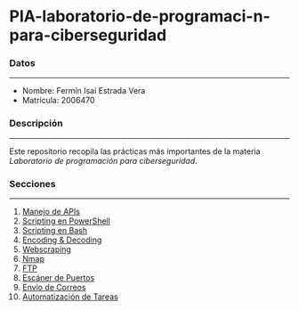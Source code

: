 # PIA-laboratorio-de-programaci-n-para-ciberseguridad
### Datos
_______
- Nombre: Fermín Isaí Estrada Vera
- Matrícula: 2006470

### Descripción
_______
Este repositorio recopila las prácticas más importantes de la materia *Laboratorio de programación para ciberseguridad*.

### Secciones
_______
1. [Manejo de APIs](https://github.com/paul4267419x/PIA-Laboratorio-Programacion/tree/main/Manejo%20de%20APIs)
2. [Scripting en PowerShell](https://github.com/paul4267419x/PIA-Laboratorio-Programacion/tree/main/Scripting%20en%20Powershell)
3. [Scripting en Bash](https://github.com/paul4267419x/PIA-Laboratorio-Programacion/tree/main/Scripting%20en%20Bash)
4. [Encoding & Decoding](https://github.com/paul4267419x/PIA-Laboratorio-Programacion/tree/main/Encoding%20%26%20Decoding)
5. [Webscraping](https://github.com/paul4267419x/PIA-Laboratorio-Programacion/tree/main/Webscraping)
6. [Nmap](https://github.com/paul4267419x/PIA-Laboratorio-Programacion/tree/main/Nmap)
7. [FTP](https://github.com/paul4267419x/PIA-Laboratorio-Programacion/tree/main/FTP)
8. [Escáner de Puertos](https://github.com/paul4267419x/PIA-Laboratorio-Programacion/tree/main/Esc%C3%A1ner%20de%20Puertos)
9. [Envio de Correos](https://github.com/paul4267419x/PIA-Laboratorio-Programacion/tree/main/Env%C3%ADo%20de%20Correos)
10. [Automatización de Tareas](https://github.com/paul4267419x/PIA-Laboratorio-Programacion/tree/main/Automatizaci%C3%B3n%20de%20Tareas)
